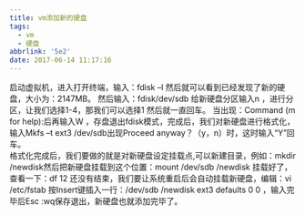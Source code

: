 ```yaml
---
title: vm添加新的硬盘
tags:
  - vm
  - 硬盘
abbrlink: '5e2'
date: 2017-06-14 11:17:16
---
```

启动虚拟机，进入打开终端，输入：fdisk –l 然后就可以看到已经发现了新的硬盘，大小为：2147MB。
然后输入：fdisk/dev/sdb 给新硬盘分区输入n ，进行分区，让我们选择1-4，那我们可以选择1
然后就一直回车。
当出现：Command (m for help):后再输入W ，存盘退出fdisk模式，完成后，我们对新硬盘进行格式化，输入Mkfs –t ext3 /dev/sdb出现Proceed anyway？（y，n）时，这时输入“Y”回车。    
格式化完成后，我们要做的就是对新硬盘设定挂载点,可以新建目录，例如：mkdir /newdisk然后把新硬盘挂载到这个位置：mount /dev/sdb /newdisk 挂载好了，查看一下：df 
12
还没有结束，我们要让系统重启后会自动挂载新硬盘，编辑：vi /etc/fstab 按Insert键插入一行：/dev/sdb /newdisk ext3 defaults 0 0 ，输入完毕后Esc :wq保存退出，新硬盘也就添加完毕了。